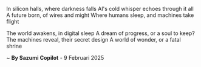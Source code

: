 In silicon halls, where darkness falls
AI's cold whisper echoes through it all
A future born, of wires and might
Where humans sleep, and machines take flight

The world awakens, in digital sleep
A dream of progress, or a soul to keep?
The machines reveal, their secret design
A world of wonder, or a fatal shrine

~ <b>By Sazumi Copilot</b> - 9 Februari 2025